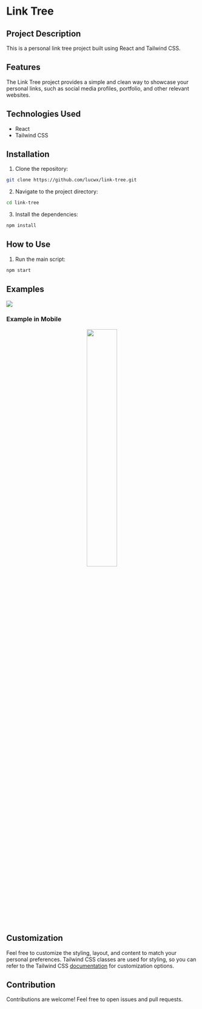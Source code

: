# Link Tree
## Project Description
This is a personal link tree project built using React and Tailwind CSS.

## Features
The Link Tree project provides a simple and clean way to showcase your personal links, such as social media profiles, portfolio, and other relevant websites.

## Technologies Used

- React
- Tailwind CSS

## Installation
 1. Clone the repository:
```bash
git clone https://github.com/lucwx/link-tree.git
```
 2. Navigate to the project directory:
```bash
cd link-tree
```

 3. Install the dependencies:
```bash
npm install
```
## How to Use
 1. Run the main script:
```bash
npm start
```
## Examples 

<img src="https://raw.githubusercontent.com/lucwx/web-screenshot/main/screenshots/link-tree-lucwx.vercel.app/link-tree-lucwx.vercel.app_desktop.jpeg"> 

### Example in Mobile
<p align="center">
 <img width="40%" src="https://raw.githubusercontent.com/lucwx/web-screenshot/main/screenshots/link-tree-lucwx.vercel.app/link-tree-lucwx.vercel.app_mobile.jpeg"> 
</p>

## Customization
Feel free to customize the styling, layout, and content to match your personal preferences. Tailwind CSS classes are used for styling, so you can refer to the Tailwind CSS [documentation](www.tailwindcss.com/docs) for customization options.

## Contribution
Contributions are welcome! Feel free to open issues and pull requests.
